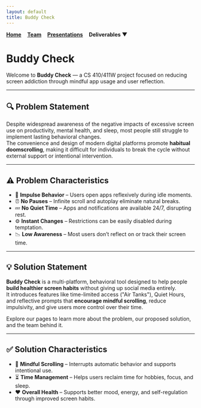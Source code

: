```yaml
---
layout: default
title: Buddy Check
---
```


<style>
.navbar {
  display: flex;
  gap: 1rem;
  font-weight: bold;
}

.dropdown {
  position: relative;
  display: inline-block;
}

.dropdown-content {
  display: none;
  position: absolute;
  background-color: white;
  min-width: 200px;
  box-shadow: 0 4px 6px rgba(0,0,0,0.15);
  z-index: 1;
}

.dropdown-content a {
  color: black;
  padding: 10px 14px;
  display: block;
  text-decoration: none;
}

.dropdown:hover .dropdown-content {
  display: block;
}
</style>

<div class="navbar">
  <a href="index.html">Home</a>
  <a href="team.html">Team</a>
  <a href="presentations.html">Presentations</a>

  <div class="dropdown">
    <span style="cursor:pointer;">Deliverables ▼</span>
    <div class="dropdown-content">
      <a href="deliverables-overview.html">Overview</a>
      <a href="deliverables-process-flow.html">Process Flow</a>
      <a href="deliverables-mfcd.html">MFCD</a>
      <a href="deliverables-risk-matrix.html">Risk Matrix</a>
      <a href="deliverables-competition.html">Competition</a>
    </div>
  </div>
</div>

# Buddy Check

Welcome to **Buddy Check** — a CS 410/411W project focused on reducing screen addiction through mindful app usage and user reflection.

---

## 🔍 Problem Statement

Despite widespread awareness of the negative impacts of excessive screen use on productivity, mental health, and sleep, most people still struggle to implement lasting behavioral changes.  
The convenience and design of modern digital platforms promote **habitual doomscrolling**, making it difficult for individuals to break the cycle without external support or intentional intervention.

---

## ⚠️ Problem Characteristics

- 🤯 **Impulse Behavior** – Users open apps reflexively during idle moments.
- ⏰ **No Pauses** – Infinite scroll and autoplay eliminate natural breaks.
- 💤 **No Quiet Time** – Apps and notifications are available 24/7, disrupting rest.
- ⚙️ **Instant Changes** – Restrictions can be easily disabled during temptation.
- 📉 **Low Awareness** – Most users don’t reflect on or track their screen time.

---


## 💡 Solution Statement

**Buddy Check** is a multi-platform, behavioral tool designed to help people **build healthier screen habits** without giving up social media entirely.  
It introduces features like time-limited access ("Air Tanks"), Quiet Hours, and reflective prompts that **encourage mindful scrolling**, reduce impulsivity, and give users more control over their time.

Explore our pages to learn more about the problem, our proposed solution, and the team behind it.

---

## ✅ Solution Characteristics

- 🧠 **Mindful Scrolling** – Interrupts automatic behavior and supports intentional use.
- ⏳ **Time Management** – Helps users reclaim time for hobbies, focus, and sleep.
- ❤️ **Overall Health** – Supports better mood, energy, and self-regulation through improved screen habits.
